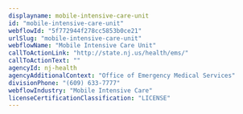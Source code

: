 ```yaml
---
displayname: mobile-intensive-care-unit
id: "mobile-intensive-care-unit"
webflowId: "5f772944f278cc5853b0ce21"
urlSlug: "mobile-intensive-care-unit"
webflowName: "Mobile Intensive Care Unit"
callToActionLink: "http://state.nj.us/health/ems/"
callToActionText: ""
agencyId: nj-health
agencyAdditionalContext: "Office of Emergency Medical Services"
divisionPhone: "(609) 633-7777"
webflowIndustry: "Mobile Intensive Care"
licenseCertificationClassification: "LICENSE"
---
```

